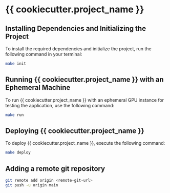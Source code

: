 # {{ cookiecutter.project_name }}

## Installing Dependencies and Initializing the Project
To install the required dependencies and initialize the project, run the following command in your terminal:

```bash
make init
```

## Running {{ cookiecutter.project_name }} with an Ephemeral Machine
To run {{ cookiecutter.project_name }} with an ephemeral GPU instance for testing the application, use the following command:

```bash
make run
```

## Deploying {{ cookiecutter.project_name }}
To deploy {{ cookiecutter.project_name }}, execute the following command:

```bash
make deploy
```

## Adding a remote git repository

```bash
git remote add origin <remote-git-url>
git push -u origin main
```
